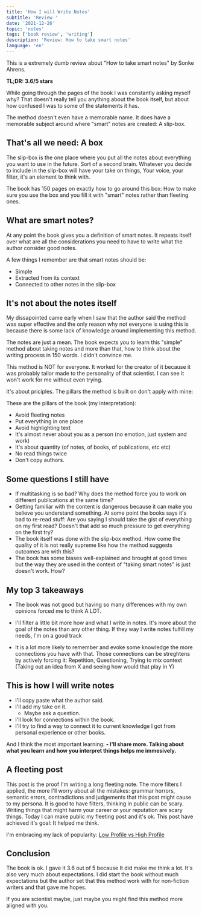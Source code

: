```yaml
---
title: 'How I will Write Notes'
subtitle: 'Review '
date: '2021-12-26'
topic: 'notes'
tags: ['book review', 'writing']
description: 'Review: How to take smart notes'
language: 'en'
---
```


This is a extremely dumb review about "How to take smart notes" by 
Sonke Ahrens.

**TL;DR: 3.6/5 stars**

While going through the pages of the book I was constantly asking myself why? That doesn't really tell you anything about the book itself, but about how confused I was to some of the statements it has. 

The method doesn't even have a memorable name. It does have a memorable subject around where "smart" notes are created: A slip-box. 

## That's all we need: A box

The slip-box is the one place where you put all the notes about everything you want to use in the future. Sort of a second brain. Whatever you decide to include in the slip-box will have your take on things, Your voice, your filter, it's an element to think with. 

The book has 150 pages on exactly how to go around this box: How to make sure you use the box and you fill it with "smart" notes rather than fleeting ones.

## What are smart notes?

At any point the book gives you a definition of smart notes. It repeats itself over what are all the considerations you need to have to write what the author consider good notes.

A few things I remember are that smart notes should be:
- Simple
- Extracted from its context 
- Connected to other notes in the slip-box


## It's not about the notes itself

My dissapointed came early when I saw that the author said the method was super effective and the only reason why not everyone is using this is because there is some lack of knowledge around implementing this method.

The notes are just a mean. The book expects you to learn this "simple" method about taking notes and more than that, how to think about the writing process in 150 words. I didn't convince me.

This method is NOT for everyone. It worked for the creator of it because it was probably tailor made to the personality of that scientist. I can see it won't work for me without even trying.

It's about priciples. The pillars the method is built on don't apply with mine:

These are the pillars of the book (my interpretation):
- Avoid fleeting notes 
- Put everything in one place
- Avoid highlighting text
- It's almost never about you as a person (no emotion, just system and work)
- It's about quantity (of notes, of books, of publications, etc etc)
- No read things twice
- Don't copy authors.

## Some questions I still have

- If multitasking is so bad? Why does the method force you to work on different publications at the same time?
- Getting familiar with the content is dangerous because it can make you believe you understand something. At some point the books says it's bad to re-read stuff: Are you saying I should take the gist of everything on my first read? Doesn't that add so much pressure to get everything on the first try?
- The book itself was done with the slip-box method. How come the quality of it is not really supreme like how the method suggests outcomes are with this?
- The book has some biases well-explained and brought at good times but the way they are used in the context of "taking smart notes" is just doesn't work. How?

## My top 3 takeaways

- The book was not good but having so many differences with my own opinions forced me to think A LOT.

- I'll filter a little bit more how and what I write in notes. It's more about the goal of the notes than any other thing. If they way I write notes fulfill my needs, I'm on a good track

- It is a lot more likely to remember and evoke some knowledge the more connections you have with that. Those connections can be streghtens by actively forcing it: Repetition, Questioning, Trying to mix context (Taking out an idea from X and seeing how would that play in Y)

## This is how I will write notes

- I'll copy paste what the author said. 
- I'll add my take on it.
    - Maybe ask a question.
- I'll look for connections within the book.
- I'll try to find a way to connect it to current knowledge I got from personal experience or other books.

And I think the most important learning:
**- I'll share more. Talking about what you learn and how you interpret things helps me immesively.**

## A fleeting post

This post is the proof I'm writing a long fleeting note. The more filters I applied, the more I'll worry about all the mistakes: grammar horrors, semantic errors, contradictions and judgements that this post might cause to my persona. It is good to have filters, thinking in public can be scary. Writing things that might harm your career or your reputation are scary things. Today I can make public my fleeting post and it's ok. This post have achieved it's goal: It helped me think.

I'm embracing my lack of popularity: [Low Profile vs High Profile](https://blog.m4x.io/2021/low-profile-high-profile/)

## Conclusion

The book is ok. I gave it 3.6 out of 5 because It did make me think a lot. It's also very much about expectations. I did start the book without much expectations but the author set that this method work with for non-fiction writers and that gave me hopes. 

If you are scientist maybe, just maybe you might find this method more aligned with you.